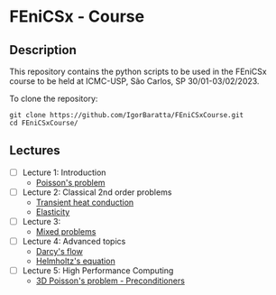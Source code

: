 # FEniCSx - Course


## Description

This repository contains the python scripts to be used in the FEniCSx course to be held at ICMC-USP, São Carlos, SP 30/01-03/02/2023.

To clone the repository:

```
git clone https://github.com/IgorBaratta/FEniCSxCourse.git
cd FEniCSxCourse/
```


## Lectures

- [ ] Lecture 1: Introduction
	* [Poisson's problem](Problem1_Poisson/README.md) 
- [ ] Lecture 2: Classical 2nd order problems
	* [Transient heat conduction](https://docs.gitlab.com/ee/gitlab-basics/add-file.html#add-a-file-using-the-command-line)
	* [Elasticity](https://docs.gitlab.com/ee/gitlab-basics/add-file.html#add-a-file-using-the-command-line)
- [ ] Lecture 3: 
	* [Mixed problems](https://docs.gitlab.com/ee/user/project/repository/web_editor.html#create-a-file)
- [ ] Lecture 4: Advanced topics
	* [Darcy's flow](https://docs.gitlab.com/ee/user/project/repository/web_editor.html#create-a-file)
	* [Helmholtz's equation](https://docs.gitlab.com/ee/user/project/repository/web_editor.html#create-a-file)
- [ ] Lecture 5: High Performance Computing
	* [3D Poisson's problem - Preconditioners](https://docs.gitlab.com/ee/gitlab-basics/add-file.html#add-a-file-using-the-command-line)
